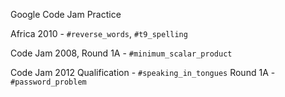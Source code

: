 Google Code Jam Practice

Africa 2010 - `#reverse_words`, `#t9_spelling`

Code Jam 2008, Round 1A - `#minimum_scalar_product`

Code Jam 2012
  Qualification - `#speaking_in_tongues`
  Round 1A - `#password_problem`